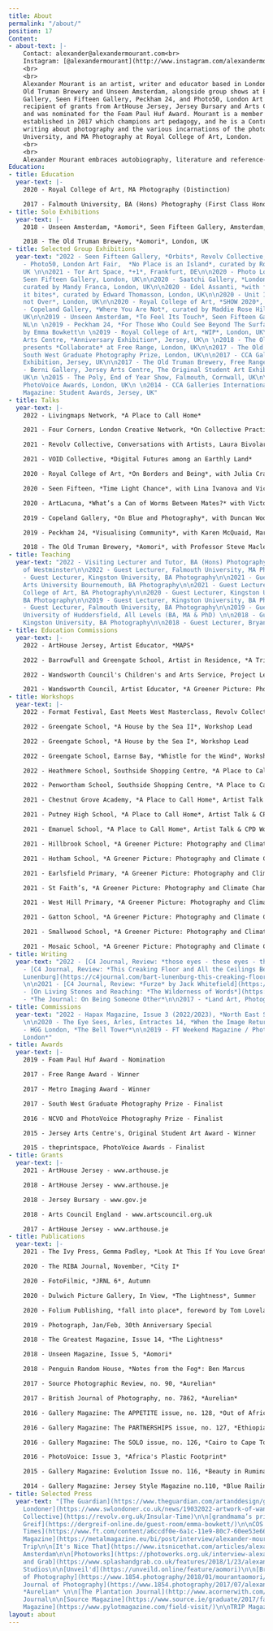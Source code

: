 ```yaml
---
title: About
permalink: "/about/"
position: 17
Content:
- about-text: |-
    Contact: alexander@alexandermourant.com<br>
    Instagram: [@alexandermourant](http://www.instagram.com/alexandermourant)
    <br>
    <br>
    Alexander Mourant is an artist, writer and educator based in London. He has been commissioned by FT Weekend Magazine, Hapax Magazine and The Greatest Magazine, and included in publications such as British Journal of Photography, The Guardian, Photograph, Unseen Magazine and Photomonitor. Solo shows include Aomori at The
    Old Truman Brewery and Unseen Amsterdam, alongside group shows at Edel Assanti, Saatchi
    Gallery, Seen Fifteen Gallery, Peckham 24, and Photo50, London Art Fair. Mourant is a
    recipient of grants from ArtHouse Jersey, Jersey Bursary and Arts Council England. He has won the Free Range Award
    and was nominated for the Foam Paul Huf Award. Mourant is a member of [Revolv Collective](https://revolv.org.uk), an arts organisation
    established in 2017 which champions art pedagogy, and he is a Contributor at [C4 Journal](https://c4journal.com), a platform dedicated to
    writing about photography and the various incarnations of the photobook. He achieved BA Photography at Falmouth
    University, and MA Photography at Royal College of Art, London.
    <br>
    <br>
    Alexander Mourant embraces autobiography, literature and reference-based thinking, to create narratives and analogies that explore the relationship between the body and the photographic medium. His work is a deeply rooted investigation into photography, writing, performance and sculpture, and it participates in a variety of activities, such as digging, planting and harvesting, in an attempt to uncover a parallelism between action and theoretical discourse. Known for his post-conceptual approach and expanded [research](https://www.instagram.com/alexandermourant/), he often utilises methodologies cultivated by the 1960s-70s Land Art movement, Performance and Arte Povera, to help question, or push, our understanding of the photographic. Mourant proposes how images may deal with temporality, spatiality and reflexivity, through new ways of thinking, and alludes to the photographic becoming a space among space, and ultimately, a place we traverse.
Education:
- title: Education
  year-text: |-
    2020 - Royal College of Art, MA Photography (Distinction)

    2017 - Falmouth University, BA (Hons) Photography (First Class Honours)
- title: Solo Exhibitions
  year-text: |-
    2018 - Unseen Amsterdam, *Aomori*, Seen Fifteen Gallery, Amsterdam, NL

    2018 - The Old Truman Brewery, *Aomori*, London, UK
- title: Selected Group Exhibitions
  year-text: "2022 - Seen Fifteen Gallery, *Orbits*, Revolv Collective, London, UK\n\n2022
    - Photo50, London Art Fair,  *No Place is an Island*, curated by Rodrigo Orrantia,
    UK \n\n2021 - Tor Art Space, *+1*, Frankfurt, DE\n\n2020 - Photo London Digital,
    Seen Fifteen Gallery, London, UK\n\n2020 - Saatchi Gallery, *London Grads Now*,
    curated by Mandy Franca, London, UK\n\n2020 - Edel Assanti, *with fists, it kicks,
    it bites*, curated by Edward Thomasson, London, UK\n\n2020 - Unit 1 Gallery, *Final,
    not Over*, London, UK\n\n2020 - Royal College of Art, *SHOW 2020*, London, UK\n\n2019
    - Copeland Gallery, *Where You Are Not*, curated by Maddie Rose Hills, London,
    UK\n\n2019 - Unseen Amsterdam, *To Feel Its Touch*, Seen Fifteen Gallery, Amsterdam,
    NL\n \n2019 - Peckham 24, *For Those Who Could See Beyond The Surface*, curated
    by Emma Bowkett\n \n2019 - Royal College of Art, *WIP*, London, UK\n\n2018 - Jersey
    Arts Centre, *Anniversary Exhibition*, Jersey, UK\n \n2018 - The Old Truman Brewery, Photoworks
    presents *Collaborate* at Free Range, London, UK\n\n2017 - The Old Truman Brewery,
    South West Graduate Photography Prize, London, UK\n\n2017 - CCA Galleries International, Summer
    Exhibition, Jersey, UK\n\n2017 - The Old Truman Brewery, Free Range, London, UK\n\n2015
    - Berni Gallery, Jersey Arts Centre, The Original Student Art Exhibition, Jersey,
    UK\n \n2015 - The Poly, End of Year Show, Falmouth, Cornwall, UK\n\n2015 - theprintspace,
    PhotoVoice Awards, London, UK\n \n2014 - CCA Galleries International, Jersey, Gallery
    Magazine: Student Awards, Jersey, UK"
- title: Talks
  year-text: |-
    2022 - Livingmaps Network, *A Place to Call Home*

    2021 - Four Corners, London Creative Network, *On Collective Practice*

    2021 - Revolv Collective, Conversations with Artists, Laura Bivolaru x Alexander Mourant, *A Vertigo Like Self*

    2021 - VOID Collective, *Digital Futures among an Earthly Land*

    2020 - Royal College of Art, *On Borders and Being*, with Julia Crabtree, Katie Bret-Day and Roei Greenberg

    2020 - Seen Fifteen, *Time Light Chance*, with Lina Ivanova and Victoria Doyle

    2020 - ArtLacuna, *What’s a Can of Worms Between Mates?* with Victoria Doyle, Krasimira Butseva and Harry Gammer-Flitcroft

    2019 - Copeland Gallery, *On Blue and Photography*, with Duncan Wooldridge, Tom Pope and Simone Mudde

    2019 - Peckham 24, *Visualising Community*, with Karen McQuaid, Marianne Bjørnmyr, D Wiafe and Max Miechowski

    2018 - The Old Truman Brewery, *Aomori*, with Professor Steve Macleod
- title: Teaching
  year-text: "2022 - Visiting Lecturer and Tutor, BA (Hons) Photography, University
    of Westminster\n\n2022 - Guest Lecturer, Falmouth University, MA Photography \n\n2021
    - Guest Lecturer, Kingston University, BA Photography\n\n2021 - Guest Lecturer,
    Arts University Bournemouth, BA Photography\n\n2021 - Guest Lecturer, Swansea
    College of Art, BA Photography\n\n2020 - Guest Lecturer, Kingston University,
    BA Photography\n\n2019 - Guest Lecturer, Kingston University, BA Photography\n\n2019
    - Guest Lecturer, Falmouth University, BA Photography\n\n2019 - Guest Lecturer,
    University of Huddersfield, All Levels (BA, MA & PhD) \n\n2018 - Guest Lecturer,
    Kingston University, BA Photography\n\n2018 - Guest Lecturer, Bryanston School"
- title: Education Commissions
  year-text: |-
    2022 - ArtHouse Jersey, Artist Educator, *MAPS*

    2022 - BarrowFull and Greengate School, Artist in Residence, *A Trip to Earnse Bay*

    2022 - Wandsworth Council's Children's and Arts Service, Project Lead, *A Place to Call Home*

    2021 - Wandsworth Council, Artist Educator, *A Greener Picture: Photography and Climate Change*
- title: Workshops
  year-text: |-
    2022 - Format Festival, East Meets West Masterclass, Revolv Collective, *On Collective Working*

    2022 - Greengate School, *A House by the Sea II*, Workshop Lead

    2022 - Greengate School, *A House by the Sea I*, Workshop Lead

    2022 - Greengate School, Earnse Bay, *Whistle for the Wind*, Workshop Lead

    2022 - Heathmere School, Southside Shopping Centre, *A Place to Call Home*, Workshop Lead

    2022 - Penwortham School, Southside Shopping Centre, *A Place to Call Home*, Workshop Lead

    2021 - Chestnut Grove Academy, *A Place to Call Home*, Artist Talk & CPD Workshop Lead

    2021 - Putney High School, *A Place to Call Home*, Artist Talk & CPD Workshop Lead

    2021 - Emanuel School, *A Place to Call Home*, Artist Talk & CPD Workshop Lead

    2021 - Hillbrook School, *A Greener Picture: Photography and Climate Change*, Workshop Lead

    2021 - Hotham School, *A Greener Picture: Photography and Climate Change*, Workshop Lead

    2021 - Earlsfield Primary, *A Greener Picture: Photography and Climate Change*, Workshop Lead 

    2021 - St Faith’s, *A Greener Picture: Photography and Climate Change*, Workshop Lead

    2021 - West Hill Primary, *A Greener Picture: Photography and Climate Change*, Workshop Lead 

    2021 - Gatton School, *A Greener Picture: Photography and Climate Change*, Workshop Lead 

    2021 - Smallwood School, *A Greener Picture: Photography and Climate Change*, Workshop Lead 

    2021 - Mosaic School, *A Greener Picture: Photography and Climate Change*, Workshop Lead 
- title: Writing
  year-text: "2022 - [C4 Journal, Review: *those eyes - these eyes - they fade*](https://c4journal.com/valletta-malta/)\n\n2022
    - [C4 Journal, Review: *This Creaking Floor and All the Ceilings Below* by Bart
    Lunenburg](https://c4journal.com/bart-lunenburg-this-creaking-floor-and-all-the-ceilings-below/)
    \n\n2021 - [C4 Journal, Review: *Furze* by Jack Whitefield](https://c4journal.com/jack-whitefield-furze/)\n\n2020
    - [On Living Stones and Reaching: *The Wilderness of Words*](https://www.alexandermourant.com/on-living-stones-and-reaching)\n\n2019
    - *The Journal: On Being Someone Other*\n\n2017 - *Land Art, Photography and Time*"
- title: Commissions
  year-text: "2022 - Hapax Magazine, Issue 3 (2022/2023), *North East South West*
    \n\n2020 - The Eye Sees, Arles, Entractes 14, *When the Image Returns to Glass*\n\n2020
    - HGG London, *The Bell Tower*\n\n2019 - FT Weekend Magazine / Photo London, *My
    London*"
- title: Awards
  year-text: |-
    2019 - Foam Paul Huf Award - Nomination

    2017 - Free Range Award - Winner

    2017 - Metro Imaging Award - Winner

    2017 - South West Graduate Photography Prize - Finalist

    2016 - NCVO and PhotoVoice Photography Prize - Finalist

    2015 - Jersey Arts Centre's, Original Student Art Award - Winner

    2015 - theprintspace, PhotoVoice Awards - Finalist
- title: Grants
  year-text: |-
    2021 - ArtHouse Jersey - www.arthouse.je

    2018 - ArtHouse Jersey - www.arthouse.je

    2018 - Jersey Bursary - www.gov.je

    2018 - Arts Council England - www.artscouncil.org.uk

    2017 - ArtHouse Jersey - www.arthouse.je
- title: Publications
  year-text: |-
    2021 - The Ivy Press, Gemma Padley, *Look At This If You Love Great Photography*

    2020 - The RIBA Journal, November, *City I*

    2020 - FotoFilmic, *JRNL 6*, Autumn

    2020 - Dulwich Picture Gallery, In View, *The Lightness*, Summer

    2020 - Folium Publishing, *fall into place*, foreword by Tom Lovelace and Penelope Umbrico

    2019 - Photograph, Jan/Feb, 30th Anniversary Special

    2018 - The Greatest Magazine, Issue 14, *The Lightness*

    2018 - Unseen Magazine, Issue 5, *Aomori*

    2018 - Penguin Random House, *Notes from the Fog*: Ben Marcus

    2017 - Source Photographic Review, no. 90, *Aurelian*

    2017 - British Journal of Photography, no. 7862, *Aurelian*

    2016 - Gallery Magazine: The APPETITE issue, no. 128, *Out of Africa*

    2016 - Gallery Magazine: The PARTNERSHIPS issue, no. 127, *Ethiopia and Kenya*

    2016 - Gallery Magazine: The SOLO issue, no. 126, *Cairo to Cape Town: Africa's Plastic Footprint*

    2016 - PhotoVoice: Issue 3, *Africa's Plastic Footprint*

    2015 - Gallery Magazine: Evolution Issue no. 116, *Beauty in Rumination*

    2014 - Gallery Magazine: Jersey Style Magazine no.110, *Blue Railing*
- title: Selected Press
  year-text: "[The Guardian](https://www.theguardian.com/artanddesign/gallery/2022/apr/20/horse-cults-and-explosives-images-inspired-by-islands-in-pictures)\n\n[SW
    Londoner](https://www.swlondoner.co.uk/news/19032022-artwork-of-wandsworth-schoolchildren-on-show-in-southside-shopping-centre)\n\n[Revolv
    Collective](https://revolv.org.uk/Insular-Time)\n\n[grandmama’s print](https://grandmamasmag.com/en/projects/36/)\n\n[whynow](https://whynow.co.uk/read/i-was-interested-in-the-body-as-both-a-literal-and-metaphysical-object-the-lightness-by-alexander-mourant)\n\n[Der
    Greif](https://dergreif-online.de/guest-room/emma-bowkett/)\n\nCOS magazine\n\n[Financial
    Times](https://www.ft.com/content/a6ccdf0e-6a1c-11e9-80c7-60ee53e6681d)\n\n[photograph](https://photographmag.com/photograph-is-30/)\n\n[METAL
    Magazine](https://metalmagazine.eu/bi/post/interview/alexander-mourant-materiality-and-metaphysics)\n\nCulture
    Trip\n\n[It's Nice That](https://www.itsnicethat.com/articles/alexander-mourant-odyssey-photography-180518)\n\nUnseen
    Amsterdam\n\n[Photoworks](https://photoworks.org.uk/interview-alexander-mourant/)\n\n[NOWNESS](https://nowness.tumblr.com/post/170266864445/alexander-mourant-fr-awards-solo-exhibitions-at)\n\n[Splash
    and Grab](https://www.splashandgrab.co.uk/features/2018/1/23/alexander-mourant-aomori)\n\nPalm
    Studios\n\n[Unveil'd](https://unveild.online/feature/aomori)\n\n[British Journal
    of Photography](https://www.1854.photography/2018/01/mourantaomori/), *Aomori*\n\n[British
    Journal of Photography](https://www.1854.photography/2017/07/alexander-mourants-aurelian-study-of-time-and-memory-via-classic-butterfly-houses/),
    *Aurelian* \n\n[The Plantation Journal](http://www.acornerwith.com/contributors)\n\n[iGNANT](https://www.ignant.com/submissions/aurelian-by-alexander-mourant/)\n\n[AINT-BAD](https://www.aint-bad.com/article/2017/06/21/alexander-mourant/)\n\n[Photograd](https://www.photograd.co.uk/alexander-mourant-2/)\n\nlosthenfound\n\nSIGH
    Journal\n\n[Source Magazine](https://www.source.ie/graduate/2017/falmunivba/falmunivba_student_17_49_47_10-05-17/falmunivba_student_17_49_47_10-05-17.php)\n\n[PYLOT
    Magazine](https://www.pylotmagazine.com/field-visit/)\n\nTRIP Magazine"
layout: about
---
```


